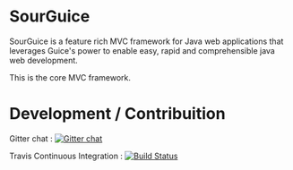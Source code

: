 SourGuice
=========

SourGuice is a feature rich MVC framework for Java web applications that leverages Guice's power to enable easy, rapid and comprehensible java web development.

This is the core MVC framework.


Development / Contribuition
===========================

Gitter chat : [![Gitter chat](https://badges.gitter.im/SalomonBrys/SourGuice.png)](https://gitter.im/SalomonBrys/SourGuice)

Travis Continuous Integration : [![Build Status](https://travis-ci.org/SalomonBrys/SourGuice.png?branch=master)](https://travis-ci.org/SalomonBrys/SourGuice)
